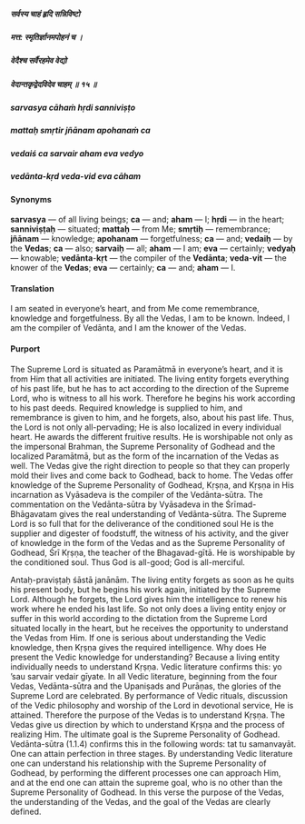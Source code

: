 ##### सर्वस्य चाहं हृदि सन्निविष्टो
##### मत्त: स्मृतिर्ज्ञानमपोहनं च ।
##### वेदैश्च सर्वैरहमेव वेद्यो
##### वेदान्तकृद्वेदविदेव चाहम् ॥ १५ ॥

##### sarvasya cāhaṁ hṛdi sanniviṣṭo
##### mattaḥ smṛtir jñānam apohanaṁ ca
##### vedaiś ca sarvair aham eva vedyo
##### vedānta-kṛd veda-vid eva cāham

#### Synonyms

**sarvasya** — of all living beings; **ca** — and; **aham** — I; **hṛdi** — in the heart; **sanniviṣṭaḥ** — situated; **mattaḥ** — from Me; **smṛtiḥ** — remembrance; **jñānam** — knowledge; **apohanam** — forgetfulness; **ca** — and; **vedaiḥ** — by the **Vedas**; **ca** — also; **sarvaiḥ** — all; **aham** — I am; **eva** — certainly; **vedyaḥ** — knowable; **vedānta**-**kṛt** — the compiler of the **Vedānta**; **veda**-**vit** — the knower of the **Vedas**; **eva** — certainly; **ca** — and; **aham** — I.

#### Translation

I am seated in everyone’s heart, and from Me come remembrance, knowledge and forgetfulness. By all the Vedas, I am to be known. Indeed, I am the compiler of Vedānta, and I am the knower of the Vedas.

#### Purport

The Supreme Lord is situated as Paramātmā in everyone’s heart, and it is from Him that all activities are initiated. The living entity forgets everything of his past life, but he has to act according to the direction of the Supreme Lord, who is witness to all his work. Therefore he begins his work according to his past deeds. Required knowledge is supplied to him, and remembrance is given to him, and he forgets, also, about his past life. Thus, the Lord is not only all-pervading; He is also localized in every individual heart. He awards the different fruitive results. He is worshipable not only as the impersonal Brahman, the Supreme Personality of Godhead and the localized Paramātmā, but as the form of the incarnation of the Vedas as well. The Vedas give the right direction to people so that they can properly mold their lives and come back to Godhead, back to home. The Vedas offer knowledge of the Supreme Personality of Godhead, Kṛṣṇa, and Kṛṣṇa in His incarnation as Vyāsadeva is the compiler of the Vedānta-sūtra. The commentation on the Vedānta-sūtra by Vyāsadeva in the Śrīmad-Bhāgavatam gives the real understanding of Vedānta-sūtra. The Supreme Lord is so full that for the deliverance of the conditioned soul He is the supplier and digester of foodstuff, the witness of his activity, and the giver of knowledge in the form of the Vedas and as the Supreme Personality of Godhead, Śrī Kṛṣṇa, the teacher of the Bhagavad-gītā. He is worshipable by the conditioned soul. Thus God is all-good; God is all-merciful.

Antaḥ-praviṣṭaḥ śāstā janānām. The living entity forgets as soon as he quits his present body, but he begins his work again, initiated by the Supreme Lord. Although he forgets, the Lord gives him the intelligence to renew his work where he ended his last life. So not only does a living entity enjoy or suffer in this world according to the dictation from the Supreme Lord situated locally in the heart, but he receives the opportunity to understand the Vedas from Him. If one is serious about understanding the Vedic knowledge, then Kṛṣṇa gives the required intelligence. Why does He present the Vedic knowledge for understanding? Because a living entity individually needs to understand Kṛṣṇa. Vedic literature confirms this: yo ’sau sarvair vedair gīyate. In all Vedic literature, beginning from the four Vedas, Vedānta-sūtra and the Upaniṣads and Purāṇas, the glories of the Supreme Lord are celebrated. By performance of Vedic rituals, discussion of the Vedic philosophy and worship of the Lord in devotional service, He is attained. Therefore the purpose of the Vedas is to understand Kṛṣṇa. The Vedas give us direction by which to understand Kṛṣṇa and the process of realizing Him. The ultimate goal is the Supreme Personality of Godhead. Vedānta-sūtra (1.1.4) confirms this in the following words: tat tu samanvayāt. One can attain perfection in three stages. By understanding Vedic literature one can understand his relationship with the Supreme Personality of Godhead, by performing the different processes one can approach Him, and at the end one can attain the supreme goal, who is no other than the Supreme Personality of Godhead. In this verse the purpose of the Vedas, the understanding of the Vedas, and the goal of the Vedas are clearly defined.